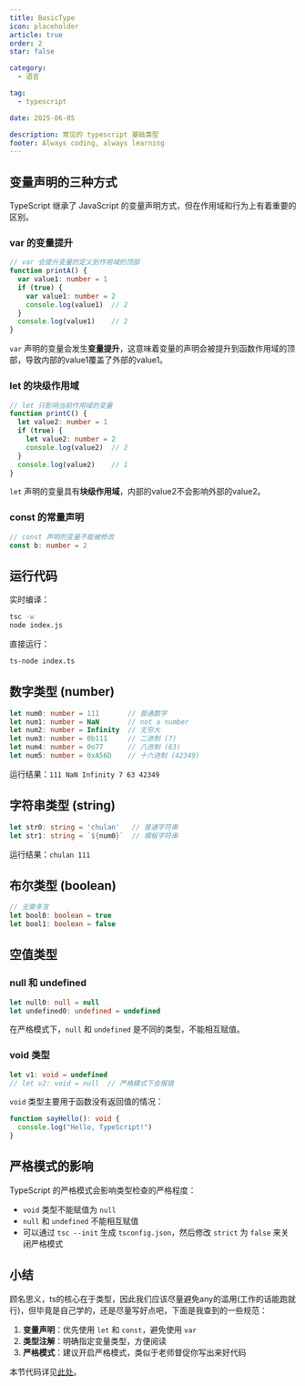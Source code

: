 ```yaml
---
title: BasicType
icon: placeholder
article: true
order: 2
star: false

category:
  - 语言

tag:
  - typescript

date: 2025-06-05

description: 常见的 typescript 基础类型
footer: Always coding, always learning
---
```


<!-- more -->

## 变量声明的三种方式

TypeScript 继承了 JavaScript 的变量声明方式，但在作用域和行为上有着重要的区别。

### var 的变量提升

```typescript
// var 会提升变量的定义到作用域的顶部
function printA() {
  var value1: number = 1
  if (true) {
    var value1: number = 2
    console.log(value1)  // 2
  }
  console.log(value1)    // 2
}
```

`var` 声明的变量会发生**变量提升**，这意味着变量的声明会被提升到函数作用域的顶部，导致内部的value1覆盖了外部的value1。

### let 的块级作用域

```typescript
// let 只影响当前作用域的变量
function printC() {
  let value2: number = 1
  if (true) {
    let value2: number = 2
    console.log(value2)  // 2
  }
  console.log(value2)    // 1
}
```

`let` 声明的变量具有**块级作用域**，内部的value2不会影响外部的value2。

### const 的常量声明

```typescript
// const 声明的变量不能被修改
const b: number = 2
```

## 运行代码

实时编译：

```bash
tsc -w
node index.js
```

直接运行：

```bash
ts-node index.ts
```

## 数字类型 (number)

```typescript
let num0: number = 111       // 普通数字
let num1: number = NaN       // not a number
let num2: number = Infinity  // 无穷大
let num3: number = 0b111     // 二进制 (7)
let num4: number = 0o77      // 八进制 (63)
let num5: number = 0xA56D    // 十六进制 (42349)
```

运行结果：`111 NaN Infinity 7 63 42349`

## 字符串类型 (string)

```typescript
let str0: string = 'chulan'   // 普通字符串
let str1: string = `${num0}`  // 模板字符串
```

运行结果：`chulan 111`

## 布尔类型 (boolean)

```typescript
// 无需多言
let bool0: boolean = true
let bool1: boolean = false
```

## 空值类型

### null 和 undefined

```typescript
let null0: null = null
let undefined0: undefined = undefined
```

在严格模式下，`null` 和 `undefined` 是不同的类型，不能相互赋值。

### void 类型

```typescript
let v1: void = undefined
// let v2: void = null  // 严格模式下会报错
```

`void` 类型主要用于函数没有返回值的情况：

```typescript
function sayHello(): void {
  console.log("Hello, TypeScript!")
}
```

## 严格模式的影响

TypeScript 的严格模式会影响类型检查的严格程度：

- `void` 类型不能赋值为 `null`
- `null` 和 `undefined` 不能相互赋值
- 可以通过 `tsc --init` 生成 `tsconfig.json`，然后修改 `strict` 为 `false` 来关闭严格模式

## 小结

顾名思义，ts的核心在于类型，因此我们应该尽量避免any的滥用(工作的话能跑就行)，但毕竟是自己学的，还是尽量写好点吧，下面是我查到的一些规范：

1. **变量声明**：优先使用 `let` 和 `const`，避免使用 `var`
2. **类型注解**：明确指定变量类型，方便阅读
3. **严格模式**：建议开启严格模式，类似于老师督促你写出来好代码

本节代码详见[此处](https://github.com/KBchulan/ClBlogs-Src/blob/main/blogs-main/typescript/02-base-type/index.ts)。

